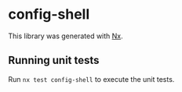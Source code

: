 # config-shell

This library was generated with [Nx](https://nx.dev).

## Running unit tests

Run `nx test config-shell` to execute the unit tests.
